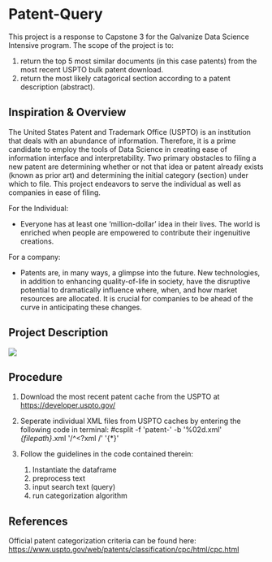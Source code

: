 # Patent-Query
This project is a response to Capstone 3 for the Galvanize Data Science Intensive program. The scope of the project is to: 
1. return the top 5 most similar documents (in this case patents) from the most recent USPTO bulk patent download.
2. return the most likely catagorical section according to a patent description (abstract).

## Inspiration & Overview 
The United States Patent and Trademark Office (USPTO) is an institution that deals with an abundance of information. Therefore, it is a prime candidate to employ the tools of Data Science in creating ease of information interface and interpretability. Two primary obstacles to filing a new patent are determining whether or not that idea or patent already exists (known as prior art) and determining the initial category (section) under which to file. This project endeavors to serve the individual as well as companies in ease of filing. 

For the Individual:
- Everyone has at least one ‘million-dollar’ idea in their lives. The world is enriched when people are empowered to contribute their ingenuitive creations.  

For a company:
 - Patents are, in many ways, a glimpse into the future. New technologies, in addition to enhancing quality-of-life in society, have the disruptive potential to dramatically influence where, when, and how market resources are allocated. It is crucial for companies to be ahead of the curve in anticipating these changes. 

## Project Description

![](/home/neoresme222/Documents/Capstones/Capstone3/Patents/img/scheme.jpg)




 ## Procedure
 1. Download the most recent patent cache from the USPTO at https://developer.uspto.gov/
 
 1. Seperate individual XML files from USPTO caches by entering the following code in terminal:
#csplit -f 'patent-' -b '%02d.xml' *{filepath}*.xml '/^<?xml /' '{*}'

1. Follow the guidelines in the code contained therein:
   1. Instantiate the dataframe
   1. preprocess text
   1. input search text (query)
   1. run categorization algorithm 

## References
Official patent categorization criteria can be found here: https://www.uspto.gov/web/patents/classification/cpc/html/cpc.html
